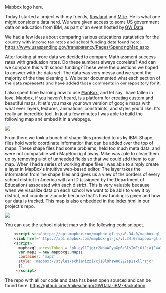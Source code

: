 Mapbox logo here.

Today I started a project with my friends, [Rowland](https://github.com/row2k) and [Mike](https://github.com/mikearango).  He is what one might consider a data nerd.  We were given access to some US government data on education from IBM, as part of an event hosted by [GW Data](https://www.facebook.com/GWDataScience/).

We had a few ideas about comparing various educations statatistics for the country with income tax rates and school funding data found here: https://www.usaspending.gov/transparency/Pages/SpendingMap.aspx

After looking at more data we decided to compare Math assment success rates with graduation rates.  Do these numbers always coorelate? And can we compare this with school funding?  These were the questions we hoped to answer with the data set.  The data was very messy and we spent the majority of the time cleaning it.  We better documented what each section of the data represents and have added those comments in our repository for it.

I also spent time learning how to use [MapBox](https://www.mapbox.com/), and let say I have fallen in love.  Mapbox, if you haven't heard, is a platform for creating custom and beautiful maps.  It let's you make your own version of google maps with what ever layers, textures, animations, constraints, and styles you'd like.  It's really an incredible tool.  In just a few minutes I was able to build the following map and embed it in a webpage. 

<img src="http://i.imgur.com/rsmvZIC.png"/>

From there we took a bunch of shape files provided to us by IBM.  Shape files hold world coordinate information that can be added over the top of maps.  These shape files had some problems, held too much meta data, and were not compatable with MapBox right away.  Mike was able to clean them up by removing a lot of unneeded fields so that we could add them to our map. When I had a series of working shape files I was able to simply create a layer in MapBox's intuitive web-based editor.  The layer takes the information from the shape files and gives us a view of the borders of every school district in America with an ID (assigned by the Department of Education) associated with each district.  This is very valuable because when we visualize data on each school we want to be able to view it by district, not county or zipcode because that's how funding is given and how our data is tracked.  This map is also embedded in the index.html in our project's repo.

<img src="http://i.imgur.com/CuwP6Z7.png"/>

You can use the school district map with the following code snippet.

```html
    <script src='https://api.mapbox.com/mapbox-gl-js/v0.34.0/mapbox-gl.js'></script>
    <link href='https://api.mapbox.com/mapbox-gl-js/v0.34.0/mapbox-gl.css' rel='stylesheet' />
    <script>
      mapboxgl.accessToken = 'pk.eyJ1Ijoic2NoaWFyaXp6aSIsImEiOiJjajE4a3NuZWowNzQ5MzNvN2xkdGh2YnVwIn0.dOZQgGCs8Fwxpy7bmRvvTg';
      var map2 = new mapboxgl.Map({
      container: 'map2',
      style: 'mapbox://styles/schiarizzi/cj18l9hzw002y2sp1sxllrzjc'
      });
     </script>
```
The repo with all our code and data has been open sourced and can be found here: https://github.com/mikearango/GWData-IBM-Hackathon.
